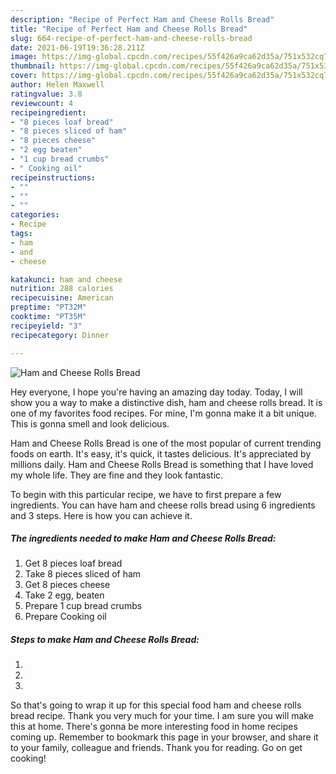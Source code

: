 ```yaml
---
description: "Recipe of Perfect Ham and Cheese Rolls Bread"
title: "Recipe of Perfect Ham and Cheese Rolls Bread"
slug: 664-recipe-of-perfect-ham-and-cheese-rolls-bread
date: 2021-06-19T19:36:28.211Z
image: https://img-global.cpcdn.com/recipes/55f426a9ca62d35a/751x532cq70/ham-and-cheese-rolls-bread-recipe-main-photo.jpg
thumbnail: https://img-global.cpcdn.com/recipes/55f426a9ca62d35a/751x532cq70/ham-and-cheese-rolls-bread-recipe-main-photo.jpg
cover: https://img-global.cpcdn.com/recipes/55f426a9ca62d35a/751x532cq70/ham-and-cheese-rolls-bread-recipe-main-photo.jpg
author: Helen Maxwell
ratingvalue: 3.8
reviewcount: 4
recipeingredient:
- "8 pieces loaf bread"
- "8 pieces sliced of ham"
- "8 pieces cheese"
- "2 egg beaten"
- "1 cup bread crumbs"
- " Cooking oil"
recipeinstructions:
- ""
- ""
- ""
categories:
- Recipe
tags:
- ham
- and
- cheese

katakunci: ham and cheese 
nutrition: 288 calories
recipecuisine: American
preptime: "PT32M"
cooktime: "PT35M"
recipeyield: "3"
recipecategory: Dinner

---
```



![Ham and Cheese Rolls Bread](https://img-global.cpcdn.com/recipes/55f426a9ca62d35a/751x532cq70/ham-and-cheese-rolls-bread-recipe-main-photo.jpg)

Hey everyone, I hope you're having an amazing day today. Today, I will show you a way to make a distinctive dish, ham and cheese rolls bread. It is one of my favorites food recipes. For mine, I'm gonna make it a bit unique. This is gonna smell and look delicious.

Ham and Cheese Rolls Bread is one of the most popular of current trending foods on earth. It's easy, it's quick, it tastes delicious. It's appreciated by millions daily. Ham and Cheese Rolls Bread is something that I have loved my whole life. They are fine and they look fantastic.




To begin with this particular recipe, we have to first prepare a few ingredients. You can have ham and cheese rolls bread using 6 ingredients and 3 steps. Here is how you can achieve it.

<!--inarticleads1-->

##### The ingredients needed to make Ham and Cheese Rolls Bread:

1. Get 8 pieces loaf bread
1. Take 8 pieces sliced of ham
1. Get 8 pieces cheese
1. Take 2 egg, beaten
1. Prepare 1 cup bread crumbs
1. Prepare  Cooking oil




<!--inarticleads2-->

##### Steps to make Ham and Cheese Rolls Bread:

1. 
1. 
1. 




So that's going to wrap it up for this special food ham and cheese rolls bread recipe. Thank you very much for your time. I am sure you will make this at home. There's gonna be more interesting food in home recipes coming up. Remember to bookmark this page in your browser, and share it to your family, colleague and friends. Thank you for reading. Go on get cooking!
